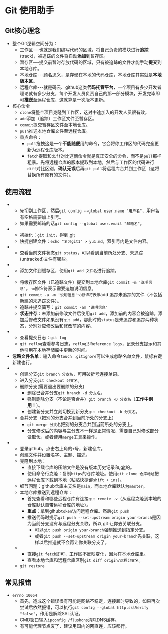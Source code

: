 # Git 使用助手

## Git核心理念

- 整个Git逻辑空间分为：
  - 工作区---也就是我们编写代码的区域，将自己负责的模块进行**追踪**(track)，被追踪的文件将自动**添加**到暂存区。
  - 暂存区---提交前暂时存放代码的区域，只有被追踪的文件才能手动**提交**到本地仓库。
  - 本地仓库---顾名思义，是存储在本地的代码仓库，本地仓库其实就是**本地版本区**。
  - 远程仓库---就是码云、github这类**代码托管平台**，一个项目有多少开发者理论就有多少分支，每个开发人员负责自己的那一部分模块，开发完毕即可**推送**至远程仓库，这就算是一次版本更新。
- 核心命令
  - `clone`将整个项目克隆到工作区，这对中途加入的开发人员很有效。
  - `add`添加（追踪）工作区文件至暂存区。
  - `commit`提交暂存区文件至本地仓库。
  - `push`推送本地仓库文件至远程仓库。
  - 重点命令：
    - `pull`拖拽这是一个**不能随便**用的命令，它会将你工作区的代码完全更新为远程仓库版本。
    - `fetch`提取和`diff`对比这俩命令就是真正安全的命令，而不是`pull`那样粗暴。先将远程仓库的版本提取到本地，然后与工作区的代码进行`diff`对比区别，**确认无误**后再`git pull`将远程库合并到工作区（这将替换所有原有的文件）。

## 使用流程

- [config]:配置
  - 先切到工作区，然后`git config --global user.name "用户名"`，用户名有空格需要加上引号。
  - 如果需要邮箱的话`git config --global user.email "邮箱名"`。
- [init]:初始化
  - 初始化：`git init`，得到[.git](隐藏文件夹，一半不需要写入什么)
  - 快捷创建文件：`echo "复习git1" > yu1.md`，双引号内是文件内容。
- [status]:状态/下一步
  - 查看当前文件状态`git status`，可以看到当前所处分支、未追踪(untracked)文件有哪些。
- [add]:添加/追踪
  - 添加文件到缓存区，使用`git add 文件名`进行追踪。
- [commit]:提交
  - 将缓存区文件（已追踪文件）提交到本地仓库`git commit -m '说明信息'`。`-m`修饰符表示需要追加说明信息。
  - `git commit -a -m '说明信息'`-a`修饰符表示`add`追踪未追踪的文件（不包括新建的未追踪文件）。
  - 追踪并提交简写：`git commit -am '说明信息'`
  - **状态并存**：未添加前修改文件后使用`git add`，添加前的内容会被追踪。添加后修改文件如果没有`git add`，那此时的`status`是未追踪和追踪两种状态，分别对应修改后和修改前的内容。
- [log]:日志
  - 查看提交日志：`git log`
  - `git reflog`查看参考日志，`reflog`即`Reference logs`，记录分支提示和其他引用在本地存储库中更新的时间。
- **忽略文件名单**：输入命令`touch .gitignore`可以生成忽略名单文件，鼠标右键新建也行。
- [branch]:分支
  - 创建分支`git branch 分支名`，可用破折号连接单词。
  - 进入分支`git checkout 分支名`。
  - 删除分支(需要退出要删除的分支)
    - 删除已合并分支`git branch -d 分支名`。
    - 强制删除分支（不论是否合并）`git branch -D 分支名`（**工作中别用！**）。
    - 创建新分支并立刻切换到新分支`git checkout -b 分支名`。
  - 合并分支（把别的分支合并到当前所处的分支上）
    - `git merge 分支名`把别的分支合并到当前所处的分支上。
    - 分支修改后的内容与主分支不一样是正常情况，需要自己对修改部分做取舍。或者使用`merge`工具来操作。
- [远程仓库]:github新建远程仓库
  - 登录github，点击右上角的`+`号，新建仓库。
  - 创建文件并设置名字、主题、描述。
  - 克隆到本地：
    - 直接下载仓库的压缩文件是没有版本历史记录和[.git](文件夹)的。
    - 使用命令行克隆：复制`https`的仓库地址。使用`git clone 仓库地址`把远程仓库下载到本地（粘贴快捷键`shift + ins`）。
  - 细节问题：github仓库主支名是`main`，而本地仓库默认为`master`。
  - 本地仓库推送到远程仓库：
    - 首先查看和哪些远程仓库有连接`git remote -v`（从远程克隆到本地的仓库默认自带远程仓库的地址）。
    - **重点**：拿到gihub`token`访问远程仓库。然后`git push`
    - 推送代码时提示`git push --set-upstream origin your-branch`是因为当前分支没有与远程分支关联，所以 git 让你去关联分支。
      - 可以`git push origin your-branch`强制推送到指定分支。
      - 或者`git push --set-upstream origin your-branch`先关联，这样以后推送就不会再让你关联分支了。
  - [fetch和diff]:从远程库拉取分支到本地库
    - 直接`git fetch`即可，工作区不反映变化，因为在本地仓库里。
    - 查看本地仓库和远程仓库区别`git diff origin/远程分支名`。
  - `git restore`

## 常见报错

- `errno 10054`
  - 首先，造成这个错误很有可能是网络不稳定，连接超时导致的，如果再次尝试后依然报错，可以执行`git config --global http.sslVerify "false"`，作用是解除SSL认证。
  - CMD窗口输入`ipconfig /flushdns`清除DNS缓存。
  - 有可能代理节点废了，建议用国内的网直连，应该都行。